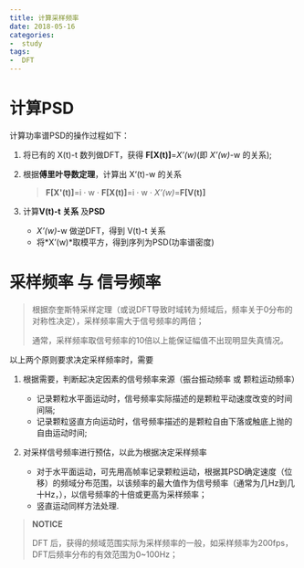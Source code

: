```yaml
---
title: 计算采样频率
date: 2018-05-16
categories: 
-  study
tags:
-  DFT
---
```


# 计算PSD

计算功率谱PSD的操作过程如下：



1. 将已有的 X(t)-t 数列做DFT，获得 **F[**X(t)**]**=*X’(w)*(即 *X’(w)*-w 的关系); 

   

2. 根据**傅里叶导数定理**，计算出 X‘(t)-w 的关系

   > **F[**X'(t)**]**=i · w · **F[**X(t)**]**=i · w · *X’(w)*=**F[**V(t)**]**

   

3. 计算**V(t)-t 关系** 及**PSD**

   - *X’(w)*-w 做逆DFT，得到 V(t)-t 关系
   - 将*X’(w)*取模平方，得到序列为PSD(功率谱密度)



# 采样频率 与 信号频率

> 根据奈奎斯特采样定理（或说DFT导致时域转为频域后，频率关于0分布的对称性决定），采样频率需大于信号频率的两倍；<br>
>
> 通常，采样频率取信号频率的10倍以上能保证幅值不出现明显失真情况。



以上两个原则要求决定采样频率时，需要

1. 根据需要，判断起决定因素的信号频率来源（振台振动频率 或 颗粒运动频率）

   - 记录颗粒水平面运动时，信号频率实际描述的是颗粒平动速度改变的时间间隔;
   - 记录颗粒竖直方向运动时，信号频率描述的是颗粒自由下落或触底上抛的自由运动时间;

2. 对采样信号频率进行预估，以此为根据决定采样频率

   - 对于水平面运动，可先用高帧率记录颗粒运动，根据其PSD确定速度（位移）的频域分布范围，以该频率的最大值作为信号频率（通常为几Hz到几十Hz，），以信号频率的十倍或更高为采样频率；
   - 竖直运动同样方法处理.

   



> **NOTICE**
>
> DFT 后，获得的频域范围实际为采样频率的一般，如采样频率为200fps，DFT后频率分布的有效范围为0~100Hz；

